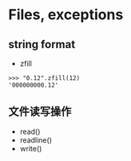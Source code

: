 # Files, exceptions

## string format

- zfill
```
>>> "0.12".zfill(12)
'000000000.12'
```

## 文件读写操作

- read()
- readline()
- write()


